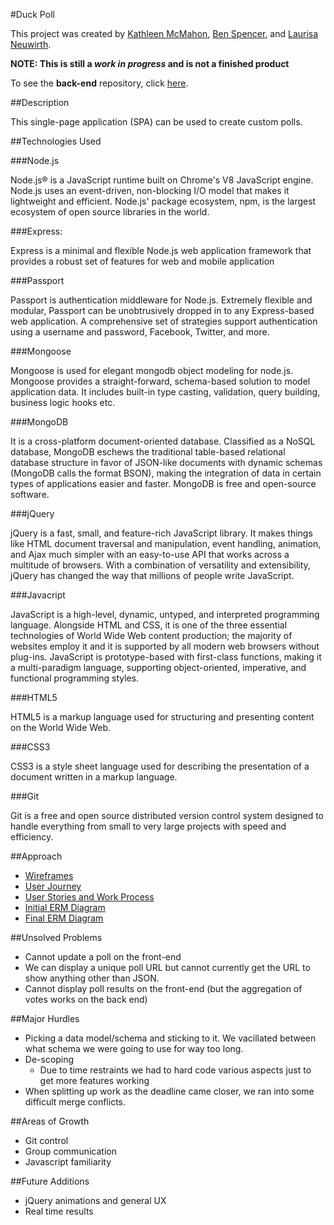 #Duck Poll

This project was created by [Kathleen McMahon](https://github.com/resource11), [Ben Spencer](https://github.com/baz1389), and [Laurisa Neuwirth](https://github.com/LaurisaNeuwirth).

**NOTE: This is still a *work in progress* and is not a finished product**

To see the **back-end** repository, click [here](https://github.com/TeamSurvey/survey-back-end).

##Description

This single-page application (SPA) can be used to create custom polls.


##Technologies Used

###Node.js

Node.js® is a JavaScript runtime built on Chrome's V8 JavaScript engine. Node.js uses an event-driven, non-blocking I/O model that makes it lightweight and efficient. Node.js' package ecosystem, npm, is the largest ecosystem of open source libraries in the world.

###Express:

Express is a minimal and flexible Node.js web application framework that provides a robust set of features for web and mobile application

###Passport

Passport is authentication middleware for Node.js. Extremely flexible and modular, Passport can be unobtrusively dropped in to any Express-based web application. A comprehensive set of strategies support authentication using a username and password, Facebook, Twitter, and more.

###Mongoose

Mongoose is used for elegant mongodb object modeling for node.js. Mongoose provides a straight-forward, schema-based solution to model application data. It includes built-in type casting, validation, query building, business logic hooks etc.

###MongoDB

It is a cross-platform document-oriented database.
Classified as a NoSQL database, MongoDB eschews the traditional table-based relational database structure in favor of JSON-like documents with dynamic schemas (MongoDB calls the format BSON), making the integration of data in certain types of applications easier and faster.
MongoDB is free and open-source software.

###jQuery

jQuery is a fast, small, and feature-rich JavaScript library. It makes things like HTML document traversal and manipulation, event handling, animation, and Ajax much simpler with an easy-to-use API that works across a multitude of browsers. With a combination of versatility and extensibility, jQuery has changed the way that millions of people write JavaScript.

###Javacript

JavaScript is a high-level, dynamic, untyped, and interpreted programming language. Alongside HTML and CSS, it is one of the three essential technologies of World Wide Web content production; the majority of websites employ it and it is supported by all modern web browsers without plug-ins. JavaScript is prototype-based with first-class functions, making it a multi-paradigm language, supporting object-oriented, imperative, and functional programming styles.

###HTML5

HTML5 is a markup language used for structuring and presenting content on the World Wide Web.

###CSS3

CSS3 is a style sheet language used for describing the presentation of a document written in a markup language.

###Git

Git is a free and open source distributed version control system designed to handle everything from small to very large projects with speed and efficiency.

##Approach


- [Wireframes](http://i.imgur.com/bHvabIp.jpg)
- [User Journey](http://imgur.com/iGlESh4)
- [User Stories and Work Process](https://trello.com/b/V36WDCbW/survey-says)
- [Initial ERM Diagram](http://imgur.com/iZBmK9U)
- [Final ERM Diagram](http://i.imgur.com/6Kgo7Fj.jpg)

##Unsolved Problems

- Cannot update a poll on the front-end
- We can display a unique poll URL but cannot currently get the URL to show anything other than JSON.
- Cannot display poll results on the front-end (but the aggregation of votes works on the back end)

##Major Hurdles

- Picking a data model/schema and sticking to it. We vacillated between what schema we were going to use for way too long.
- De-scoping
  - Due to time restraints we had to hard code various aspects just to get more features working
- When splitting up work as the deadline came closer, we ran into some difficult merge conflicts.

##Areas of Growth

- Git control
- Group communication
- Javascript familiarity

##Future Additions

- jQuery animations and general UX
- Real time results





